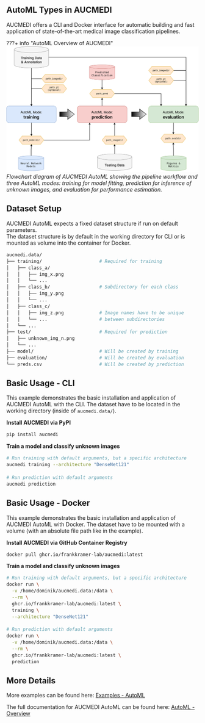 ## AutoML Types in AUCMEDI

AUCMEDI offers a CLI and Docker interface for automatic building and fast application of state-of-the-art medical image classification pipelines.

???+ info "AutoML Overview of AUCMEDI"
    ![Figure: AUCMEDI AutoML](../images/aucmedi.automl.png)
    *Flowchart diagram of AUCMEDI AutoML showing the pipeline workflow and three AutoML modes: training for model fitting, prediction for inference of unknown images, and evaluation for performance estimation.*

## Dataset Setup

AUCMEDI AutoML expects a fixed dataset structure if run on default parameters.  
The dataset structure is by default in the working directory for CLI or
is mounted as volume into the container for Docker.

```bash
aucmedi.data/
├── training/                     # Required for training
│   ├── class_a/
│   │   ├── img_x.png
│   │   └── ...
│   ├── class_b/                  # Subdirectory for each class
│   │   ├── img_y.png
│   │   └── ...
│   ├── class_c/
│   │   ├── img_z.png             # Image names have to be unique
│   │   └── ...                   # between subdirectories
│   └── ...
├── test/                         # Required for prediction
│   ├── unknown_img_n.png
│   └── ...
├── model/                        # Will be created by training
├── evaluation/                   # Will be created by evaluation
└── preds.csv                     # Will be created by prediction
```

## Basic Usage - CLI

This example demonstrates the basic installation and application of AUCMEDI AutoML with the CLI.
The dataset have to be located in the working directory (inside of `aucmedi.data/`).

**Install AUCMEDI via PyPI**
```sh
pip install aucmedi
```

**Train a model and classify unknown images**
```bash
# Run training with default arguments, but a specific architecture
aucmedi training --architecture "DenseNet121"

# Run prediction with default arguments
aucmedi prediction
```

## Basic Usage - Docker

This example demonstrates the basic installation and application of AUCMEDI AutoML with Docker.
The dataset have to be mounted with a volume (with an absolute file path like in the example).

**Install AUCMEDI via GitHub Container Registry**
```sh
docker pull ghcr.io/frankkramer-lab/aucmedi:latest
```

**Train a model and classify unknown images**
```bash
# Run training with default arguments, but a specific architecture
docker run \
  -v /home/dominik/aucmedi.data:/data \
  --rm \
  ghcr.io/frankkramer-lab/aucmedi:latest \
  training \
  --architecture "DenseNet121"

# Run prediction with default arguments
docker run \
  -v /home/dominik/aucmedi.data:/data \
  --rm \
  ghcr.io/frankkramer-lab/aucmedi:latest \
  prediction
```

## More Details

More examples can be found here:
[Examples - AutoML](../../examples/automl/)

The full documentation for AUCMEDI AutoML can be found here:
[AutoML - Overview](../../automl/overview/)
